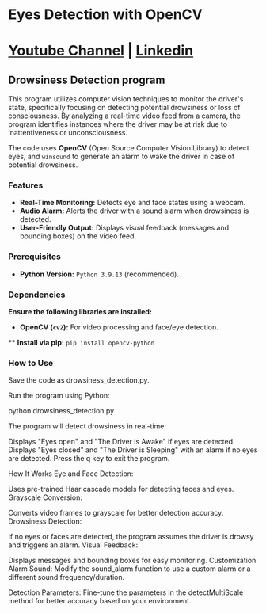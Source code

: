 # Eyes Detection with OpenCV
# [Youtube Channel](https://www.youtube.com/channel/UCrT5u-1_J1ogG4l0TKhj21g) | [Linkedin](https://www.linkedin.com/in/noureddin-sameer-45760a236/)
## Drowsiness Detection program

This program utilizes computer vision techniques to monitor the driver's state, specifically focusing on detecting potential drowsiness or loss of consciousness. By analyzing a real-time video feed from a camera, the program identifies instances where the driver may be at risk due to inattentiveness or unconsciousness.

The code uses **OpenCV** (Open Source Computer Vision Library) to detect eyes, and `winsound` to generate an alarm to wake the driver in case of potential drowsiness.

### Features
* **Real-Time Monitoring:** Detects eye and face states using a webcam.
* **Audio Alarm:** Alerts the driver with a sound alarm when drowsiness is detected.
* **User-Friendly Output:** Displays visual feedback (messages and bounding boxes) on the video feed.

### Prerequisites
* **Python Version:** `Python 3.9.13` (recommended).

### Dependencies
**Ensure the following libraries are installed:**

* **OpenCV (`cv2`):** For video processing and face/eye detection.

** **Install via pip:** ```pip install opencv-python```


### How to Use

Save the code as drowsiness_detection.py.

Run the program using Python:

python drowsiness_detection.py  

The program will detect drowsiness in real-time:

Displays "Eyes open" and "The Driver is Awake" if eyes are detected.
Displays "Eyes closed" and "The Driver is Sleeping" with an alarm if no eyes are detected.
Press the q key to exit the program.

How It Works
Eye and Face Detection:

Uses pre-trained Haar cascade models for detecting faces and eyes.
Grayscale Conversion:

Converts video frames to grayscale for better detection accuracy.
Drowsiness Detection:

If no eyes or faces are detected, the program assumes the driver is drowsy and triggers an alarm.
Visual Feedback:

Displays messages and bounding boxes for easy monitoring.
Customization
Alarm Sound:
Modify the sound_alarm function to use a custom alarm or a different sound frequency/duration.

Detection Parameters:
Fine-tune the parameters in the detectMultiScale method for better accuracy based on your environment.

